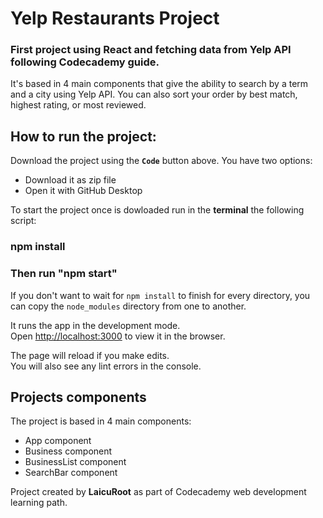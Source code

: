 # Yelp Restaurants Project

### First project using React and fetching data from Yelp API following Codecademy guide. 

It's based in 4 main components that give the ability to search by a term and a city using Yelp API. You can also sort your order by best match, highest rating,  or most reviewed. 

## How to run the project:

Download the project using the **`Code`** button above. You have two options: 
  
  - Download it as zip file
  - Open it with GitHub Desktop

To start the project once is dowloaded run in the **terminal** the following script: 

### npm install

### Then run "npm start"

If you don't want to wait for `npm install` to finish for every directory, you can copy the `node_modules` directory from one to another.

It runs the app in the development mode.<br />
Open [http://localhost:3000](http://localhost:3000) to view it in the browser.

The page will reload if you make edits.<br />
You will also see any lint errors in the console.

## Projects components 

The project is based in 4 main components: 

  - App component
  - Business component
  - BusinessList component
  - SearchBar component

Project created by **LaicuRoot** as part of Codecademy web development learning path. 
